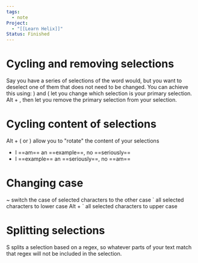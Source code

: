 ```yaml
---
tags:
  - note
Project:
  - "[[Learn Helix]]"
Status: Finished
---
```

# Cycling and removing selections
Say you have a series of selections of the word would, but you want to deselect one of them that does not need to be changed. 
You can achieve this using:
) and ( let you change which selection is your primary selection.
Alt + , then let you remove the primary selection from your selection.

# Cycling content of selections
Alt + ( or ) allow you to "rotate" the content of your selections
- I ==am== an ==example==, no ==seriously==
- I ==example== an ==seriously==, no ==am==

# Changing case
~ switch the case of selected characters to the other case
\` all selected characters to lower case
Alt + \` all selected characters to upper case

# Splitting selections
S splits a selection based on a regex, so whatever parts of your text match that regex will not be included in the selection.



